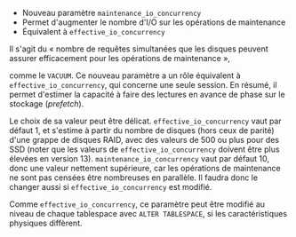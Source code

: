 <!-- 

https://www.postgresql.org/docs/13/runtime-config-resource.html#GUC-MAINTENANCE-IO-CONCURRENCY

https://git.postgresql.org/gitweb/?p=postgresql.git;a=commitdiff;h=fc34b0d9de27ab5ac2887da00b3892bdabd89e45

https://www.postgresql.org/message-id/flat/CA%2BhUKGJUw08dPs_3EUcdO6M90GnjofPYrWp4YSLaBkgYwS-AqA%40mail.gmail.com

-->

<div class="slide-content">

  * Nouveau paramètre `maintenance_io_concurrency`
  * Permet d'augmenter le nombre d'I/O sur les opérations de maintenance
  * Équivalent à `effective_io_concurrency`

</div>

<div class="notes">

Il s'agit du « nombre de requêtes simultanées que les disques peuvent assurer efficacement
pour les opérations de maintenance »,
<!-- dixit https://git.postgresql.org/gitweb/?p=postgresql.git;a=blob;f=src/backend/access/common/reloptions.c;h=ec207d3b26c0e48a8b581f792bc022ed7249efb6;hb=fc34b0d9de27ab5ac2887da00b3892bdabd89e45 -->
comme le `VACUUM`.
Ce nouveau paramètre a un rôle équivalent à `effective_io_concurrency`,
qui concerne une seule session.
En résumé, il permet d'estimer la capacité à faire des lectures en avance de
phase sur le stockage (_prefetch_).

Le choix de sa valeur peut être délicat.
`effective_io_concurrency` vaut par défaut 1, et s'estime à partir du nombre
de disques (hors ceux de parité) d'une grappe de disques RAID, avec des valeurs de 500 ou plus pour
des SSD (noter que les valeurs de `effective_io_concurrency` doivent être plus élevées
en version 13).
`maintenance_io_concurrency` vaut par défaut 10, donc une valeur nettement supérieure,
car les opérations de maintenance ne sont pas censées être nombreuses en parallèle.
Il faudra donc le changer aussi si `effective_io_concurrency` est modifié.
<!-- et je ne trouve pas de règle plus précise... -->

Comme `effective_io_concurrency`, ce paramètre peut être modifié au niveau
de chaque tablespace avec `ALTER TABLESPACE`, si les caractéristiques physiques diffèrent.

</div>
